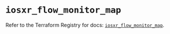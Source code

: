 # `iosxr_flow_monitor_map`

Refer to the Terraform Registry for docs: [`iosxr_flow_monitor_map`](https://registry.terraform.io/providers/ciscodevnet/iosxr/0.6.0/docs/resources/flow_monitor_map).
